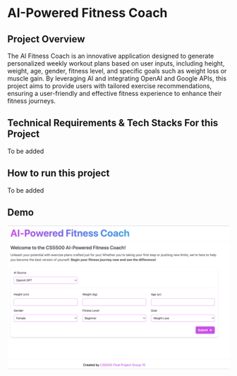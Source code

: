 # AI-Powered Fitness Coach

## Project Overview

The AI Fitness Coach is an innovative application designed to generate personalized weekly workout plans based on user inputs, including height, weight, age, gender, fitness level, and specific goals such as weight loss or muscle gain. By leveraging AI and integrating OpenAI and Google APIs, this project aims to provide users with tailored exercise recommendations, ensuring a user-friendly and effective fitness experience to enhance their fitness journeys.

## Technical Requirements & Tech Stacks For this Project

To be added

## How to run this project

To be added

## Demo
![Demo](https://github.com/NaomiW7/AIFitnessCoach/raw/main/public/demo.jpg)
